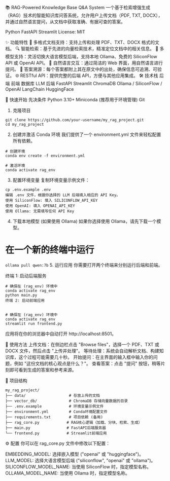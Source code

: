 📚 RAG-Powered Knowledge Base Q&A System
一个基于检索增强生成（RAG）技术的智能知识库问答系统，允许用户上传文档（PDF, TXT, DOCX），并通过自然语言提问，从文档中获取准确、有据可查的答案。

Python
FastAPI
Streamlit
License: MIT

✨ 功能特性
📄 多格式文档支持：支持上传和处理 PDF、TXT、DOCX 格式的文档。
🔍 智能检索：基于先进的向量检索技术，精准定位文档中的相关信息。
🤖 多模型支持：灵活切换大语言模型后端，支持本地 Ollama、免费的 SiliconFlow API 或 OpenAI API。
💬 自然语言交互：通过简洁的 Web 界面，用自然语言进行提问。
📖 答案溯源：每个答案都附上其在原文中的出处，确保信息可追溯、可验证。
🌐 RESTful API：提供完整的后端 API，方便与其他应用集成。
🛠️ 技术栈
后端
前端
数据库
LLM 后端
FastAPI	Streamlit	ChromaDB	Ollama / SiliconFlow / OpenAI
LangChain		HuggingFace	

🚀 快速开始
先决条件
Python 3.10+
Miniconda (推荐用于环境管理)
Git
1. 克隆项目
```
git clone https://github.com/your-username/my_rag_project.git
cd my_rag_project
```
2. 创建并激活 Conda 环境
我们提供了一个 environment.yml 文件来轻松配置所有依赖。
```
# 创建环境
conda env create -f environment.yml

# 激活环境
conda activate rag_env
```
3. 配置环境变量
复制环境变量示例文件：
```
cp .env.example .env
编辑 .env 文件，根据你选择的 LLM 后端填入相应的 API Key。
使用 SiliconFlow: 填入 SILICONFLOW_API_KEY
使用 OpenAI: 填入 OPENAI_API_KEY
使用 Ollama: 无需填写任何 API Key
```
4. 下载本地模型 (如果使用 Ollama)
如果你选择使用 Ollama，请先下载一个模型。


# 在一个新的终端中运行
`ollama pull qwen:7b`
5. 运行应用
你需要打开两个终端来分别运行后端和前端。

终端 1: 启动后端服务
```
# 确保在 (rag_env) 环境中
conda activate rag_env
python main.py
终端 2: 启动前端应用


# 确保在 (rag_env) 环境中
conda activate rag_env
streamlit run frontend.py
```
应用将在你的浏览器中自动打开 http://localhost:8501。

📖 使用方法
上传文档：在侧边栏点击 "Browse files"，选择一个 PDF、TXT 或 DOCX 文件，然后点击 "上传并处理"。
等待处理：系统会自动解析文档、构建知识库，这个过程可能需要几十秒。
开始提问：在主界面的输入框中输入你的问题，例如 "这份文档的核心观点是什么？"。
查看答案：点击 "提问" 按钮，稍等片刻即可看到生成的答案和参考来源。

📁 项目结构
``` 
my_rag_project/
├── data/                   # 存放上传的文档
├── vector_db/              # ChromaDB 存储向量数据的目录
├── .env.example            # 环境变量示例文件
├── environment.yml         # Conda环境配置文件
├── requirements.txt        # 项目依赖 (备用)
├── rag_core.py            # RAG核心逻辑（加载、分块、检索、生成）
├── main.py                # FastAPI后端服务器
└── frontend.py            # Streamlit前端应用
```
⚙️ 配置
你可以在 rag_core.py 文件中修改以下配置：

EMBEDDING_MODEL: 选择嵌入模型 ("openai" 或 "huggingface")。
LLM_MODEL: 选择大语言模型后端 ("siliconflow", "openai" 或 "ollama")。
SILICONFLOW_MODEL_NAME: 当使用 SiliconFlow 时，指定模型名称。
OLLAMA_MODEL_NAME: 当使用 Ollama 时，指定模型名称。
